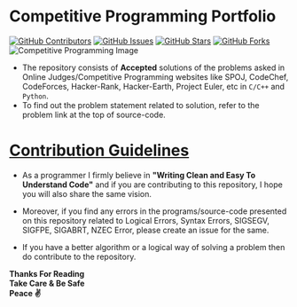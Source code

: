 # Competitive Programming Portfolio
[![GitHub Contributors](https://img.shields.io/github/contributors/strikersps/Competitive-Programming.svg)](https://GitHub.com/strikersps/badges/graphs/contributors/)
[![GitHub Issues](https://img.shields.io/github/issues/strikersps/Competitive-Programming?style=flat-square)](https://github.com/strikersps/Competitive-Programming/issues)
[![GitHub Stars](https://img.shields.io/github/stars/strikersps/Competitive-Programming?style=flat-square)](https://github.com/strikersps/Competitive-Programming/stargazers)
[![GitHub Forks](https://img.shields.io/github/forks/strikersps/Competitive-Programming?style=flat-square)](https://github.com/strikersps/Competitive-Programming/network/members)
![Competitive Programming Image](https://www.pngegg.com/en/png-ypljb)
* The repository consists of **Accepted** solutions of the problems asked in Online Judges/Competitive Programming websites like SPOJ, CodeChef, CodeForces, Hacker-Rank, Hacker-Earth, Project Euler, etc in `C/C++` and `Python`.
* To find out the problem statement related to solution, refer to the problem link at the top of source-code.  

# [Contribution Guidelines](https://github.com/strikersps/Competitive-Programming/blob/master/CONTRIBUTING.md)
* As a programmer I firmly believe in **"Writing Clean and Easy To Understand Code"** and if you are contributing to this repository, I hope you will also share the same vision.

* Moreover, if you find any errors in the programs/source-code presented on this repository related to Logical Errors, Syntax Errors, SIGSEGV, SIGFPE, SIGABRT, NZEC Error, please create an issue for the same.
* If you have a better algorithm or a logical way of solving a problem then do contribute to the repository.  

**Thanks For Reading**  
**Take Care & Be Safe**  
**Peace :v:**
